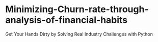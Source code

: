 # Minimizing-Churn-rate-through-analysis-of-financial-habits
Get Your Hands Dirty by Solving Real Industry Challenges with Python
